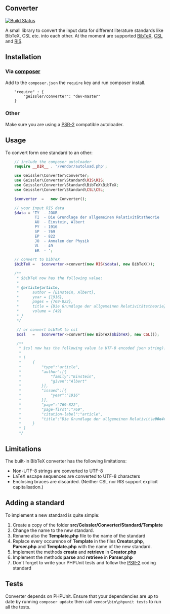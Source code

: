 ## Converter
[![Build Status](https://travis-ci.org/ShadyChars/converter.png?branch=master)](https://travis-ci.org/ShadyChars/converter)

A small library to convert the input data for different literature standards like BibTeX, CSL etc. into each other.
At the moment are supported [BibTeX](http://en.wikipedia.org/wiki/BibTeX "BibTeX"),
[CSL](http://citationstyles.org/ "CSL") and [RIS](http://en.wikipedia.org/wiki/RIS_\(file_format\) "RIS").

## Installation
### Via [composer](http://getcomposer.org/ "composer")
Add to the `composer.json` the `require` key and run composer install.
```
    "require" : {
        "geissler/converter": "dev-master"
    }
```
### Other
Make sure you are using a
[PSR-2](https://github.com/php-fig/fig-standards/blob/master/accepted/PSR-2-coding-style-guide.md "PSR-2")
compatible autoloader.

## Usage
To convert form one standard to an other:
```php
    // include the composer autoloader
    require __DIR__ . '/vendor/autoload.php';

    use Geissler\Converter\Converter;
    use Geissler\Converter\Standard\RIS\RIS;
    use Geissler\Converter\Standard\BibTeX\BibTeX;
    use Geissler\Converter\Standard\CSL\CSL;

    $converter  =   new Converter();

    // your input RIS data
    $data = 'TY  - JOUR
             TI  - Die Grundlage der allgemeinen Relativitätstheorie
             AU  - Einstein, Albert
             PY  - 1916
             SP  - 769
             EP  - 822
             JO  - Annalen der Physik
             VL  - 49
             ER  - ';

    // convert to bibTeX
    $bibTeX =   $converter->convert(new RIS($data), new BibTeX());

    /**
     * $bibTeX now has the following value:
     *
     * @article{article,
     *      author = {Einstein, Albert},
     *      year = {1916},
     *      pages = {769-822},
     *      title = {Die Grundlage der allgemeinen Relativitätstheorie},
     *      volume = {49}
     * }
     */

     // or convert bibTeX to csl
     $csl   =   $converter->convert(new BibTeX($bibTeX), new CSL());

     /**
      * $csl now has the following value (a UTF-8 encoded json string):
      *
      * [
      *     {
      *         "type":"article",
      *         "author":[{
      *             "family":"Einstein",
      *             "given":"Albert"
      *         }],
      *         "issued":[{
      *             "year":"1916"
      *         }],
      *         "page":"769-822",
      *         "page-first":"769",
      *         "citation-label":"article",
      *         "title":"Die Grundlage der allgemeinen Relativit\u00e4tstheorie"
      *     }
      * ]
      */

```

## Limitations
The built-in BibTeX converter has the following limitations:

* Non-UTF-8 strings are converted to UTF-8
* LaTeX escape sequences are converted to UTF-8 characters
* Enclosing braces are discarded. (Neither CSL nor RIS support explicit capitalisation.)

## Adding a standard
To implement a new standard is quite simple:

1. Create a copy of the folder **src/Geissler/Converter/Standard/Template**
2. Change the name to the new standard.
3. Rename also the **Template.php** file to the name of the standard
4. Replace every occurence of **Template** in the files **Creator.php**, **Parser.php** and **Template.php** with the
 name of the new standard.
5. Implement the methods **create** and **retrieve** in **Creator.php**
6. Implement the methods **parse** and **retrieve** in **Parser.php**
7. Don't forget to write your PHPUnit tests and follow the
[PSR-2](https://github.com/php-fig/fig-standards/blob/master/accepted/PSR-2-coding-style-guide.md "PSR-2") coding standard

## Tests

Converter depends on PHPUnit. Ensure that your dependencies are up to date by running `composer update` then call `vendor\bin\phpunit tests` to run all the tests.